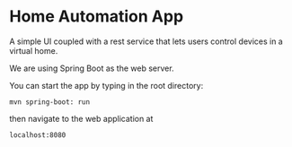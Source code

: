 # Home Automation App

A simple UI coupled with a rest service that lets users control devices in a virtual home. 

We are using Spring Boot as the web server. 

You can start the app by typing in the root directory:

``mvn spring-boot: run``

then navigate to the web application at
 
``localhost:8080``
